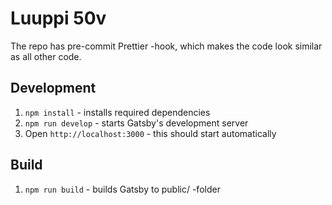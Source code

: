 # Luuppi 50v

The repo has pre-commit Prettier -hook, which makes the code look similar as all other code.

## Development

1.  `npm install` - installs required dependencies
2.  `npm run develop` - starts Gatsby's development server
3.  Open `http://localhost:3000` - this should start automatically

## Build

1.  `npm run build` - builds Gatsby to public/ -folder

